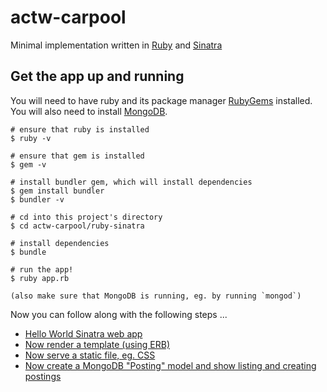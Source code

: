# actw-carpool

Minimal implementation written in [Ruby](https://www.ruby-lang.org/) and [Sinatra](http://www.sinatrarb.com/)

## Get the app up and running

You will need to have ruby and its package manager [RubyGems](https://rubygems.org/) installed.  You will also need to install [MongoDB](https://www.mongodb.org/).

```shell
# ensure that ruby is installed
$ ruby -v

# ensure that gem is installed
$ gem -v

# install bundler gem, which will install dependencies
$ gem install bundler
$ bundler -v

# cd into this project's directory
$ cd actw-carpool/ruby-sinatra

# install dependencies
$ bundle

# run the app!
$ ruby app.rb

(also make sure that MongoDB is running, eg. by running `mongod`)
```

Now you can follow along with the following steps ...

 - [Hello World Sinatra web app](https://github.com/remi/actw-carpool/commit/b64b6c85540bed206f295130d3dc7a211f57a5c0)
 - [Now render a template (using ERB)](https://github.com/remi/actw-carpool/commit/3d63aaf08d06339193133949985fa4314dedc65e)
 - [Now serve a static file, eg. CSS](https://github.com/remi/actw-carpool/commit/0de85a931ce5d6b157306ee0a29d6d9e437d6c15)
 - [Now create a MongoDB "Posting" model and show listing and creating postings](https://github.com/remi/actw-carpool/commit/29d0f683f0b9974c0a27e2751f218edae055cca6)
